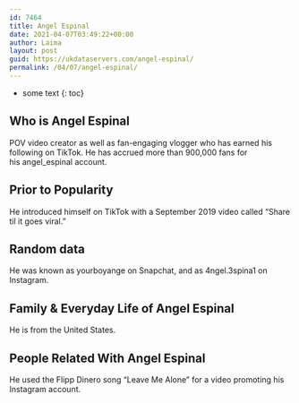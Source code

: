 ```yaml
---
id: 7464
title: Angel Espinal
date: 2021-04-07T03:49:22+00:00
author: Laima
layout: post
guid: https://ukdataservers.com/angel-espinal/
permalink: /04/07/angel-espinal/
---
```


* some text
{: toc}


## Who is Angel Espinal
                  
                  
                  
POV video creator as well as fan-engaging vlogger who has earned his following on TikTok. He has accrued more than 900,000 fans for his angel_espinal account.
                  
              
            
              
            
                
                
                
## Prior to Popularity
                  
                  
                  
He introduced himself on TikTok with a September 2019 video called &#8220;Share til it goes viral.&#8221;
                  
              
            
              
            
                
                
                
## Random data
                  
                  
                  
He was known as yourboyange on Snapchat, and as 4ngel.3spina1 on Instagram.
                  
              
            
              
            
                
                
                
## Family & Everyday Life of Angel Espinal
                  
                  
                  
He is from the United States.
                  
              
            
              
            
                
                
                
## People Related With Angel Espinal
                  
                  
                  
He used the Flipp Dinero song &#8220;Leave Me Alone&#8221; for a video promoting his Instagram account.
                  
              
            
              
            
                
              
            
              
              
            
            
              
            
          
          
          